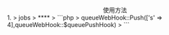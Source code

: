 <center>使用方法</center>
 1. > jobs
    > ****
    > ```php
    > queueWebHook::Push(['s' => 4],queueWebHook::$queuePushHook)
    > ```